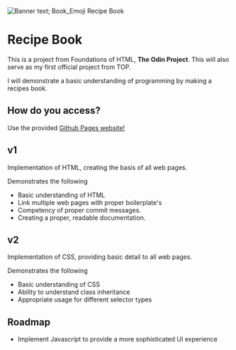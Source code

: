 ![Banner text; Book_Emoji Recipe Book](./img/📖_Recipe_Book.png)

# Recipe Book

This is a project from Foundations of HTML, **The Odin Project**. This will also serve as my first official project from TOP.

I will demonstrate a basic understanding of programming by making a recipes book.

## How do you access?
Use the provided [Github Pages website!](https://sebvu.github.io/recipe-book/)

## v1
Implementation of HTML, creating the basis of all web pages.

Demonstrates the following
- Basic understanding of HTML
- Link multiple web pages with proper boilerplate's
- Competency of proper commit messages.
- Creating a proper, readable documentation.

## v2
Implementation of CSS, providing basic detail to all web pages.

Demonstrates the following
- Basic understanding of CSS
- Ability to understand class inheritance
- Appropriate usage for different selector types

## Roadmap
- Implement Javascript to provide a more sophisticated UI experience